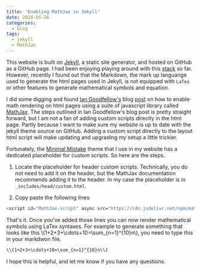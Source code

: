 ```yaml
---
title: 'Enabling MathJax in Jekyll'
date: 2024-05-26
categories:
  - blog
tags:
  - jekyll
  - MathJax
---
```

This website is built on [Jekyll](https://jekyllrb.com/), a static site generator, and hosted on GitHub as a GitHub page. I had been enjoying playing around with this [stack](https://www.codecademy.com/resources/blog/tech-stack/) so far. However, recently I found out that the Markdown, the mark up languange used to generate the html pages used in Jekyll, is not equipped with `LaTex` or other features to generate mathematical symbols and equation.

I did some digging and found [Ian Goodfellow's](https://en.wikipedia.org/wiki/Ian_Goodfellow) blog [post](https://www.iangoodfellow.com/blog/jekyll/markdown/tex/2016/11/07/latex-in-markdown.html) on how to enable math rendering on html pages using a suite of javascript library called [MathJax](https://www.mathjax.org/). The steps outlined in Ian Goodfellow's blog post is pretty straight forward, but I am not a fan of adding custom scripts directly in the html page. Partly because I want to make sure my website is up to date with the jekyll theme source on GitHub. Adding a custom script directly to the layout html script will make updating and upgrading my setup a little trickier.

Fortunately, the [Minimal Mistake](https://mmistakes.github.io/minimal-mistakes/) theme that I use in my website has a dedicated placeholder for custom scripts. So here are the steps.

1. Locate the placeholder for header custom scripts. Technically, you do not need to add it on the header, but the MathJax documentation recommends adding it to the header. In my case the placeholder is in `_includes/head/custom.html`.

2. Copy paste the following lines

```bash
<script id="MathJax-script" async src="https://cdn.jsdelivr.net/npm/mathjax@3/es5/tex-mml-chtml.js"></script>
```

That's it. Once you've added those lines you can now render mathematical symbols using LaTex syntaxes. For example to generate something that looks like this \\(1+2+3+\cdots+10=\sum_{n=1}^{10}n\\), you need to type this in your markdwon file.

```bash
\\(1+2+3+\cdots+10=\sum_{n=1}^{10}n\\)
```

 I hope this is helpful, and let me know if you have any questions.
